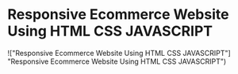 # Responsive Ecommerce Website Using HTML CSS JAVASCRIPT


!["Responsive Ecommerce Website Using HTML CSS JAVASCRIPT"] "Responsive Ecommerce Website Using HTML CSS JAVASCRIPT")
